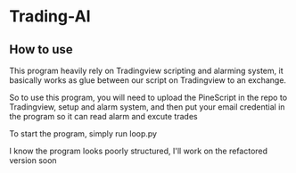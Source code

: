 # Trading-AI
## How to use
This program heavily rely on Tradingview scripting and alarming system, it basically works as glue between our script on Tradingview to an exchange.

So to use this program, you will need to upload the PineScript in the repo to Tradingview, setup and alarm system, and then put your email credential in the program so it can read alarm and excute trades

To start the program, simply run loop.py

I know the program looks poorly structured, I'll work on the refactored version soon
